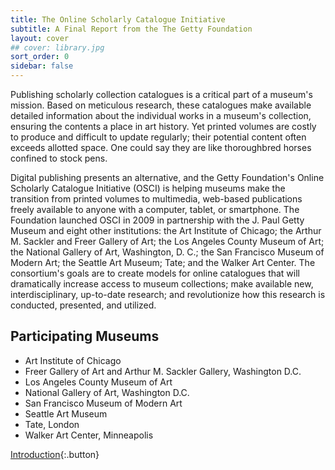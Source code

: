 ```yaml
---
title: The Online Scholarly Catalogue Initiative
subtitle: A Final Report from the The Getty Foundation
layout: cover
## cover: library.jpg
sort_order: 0
sidebar: false
---
```


Publishing scholarly collection catalogues is a critical part of a museum's mission. Based on meticulous research, these catalogues make available detailed information about the individual works in a museum's collection, ensuring the contents a place in art history. Yet printed volumes are costly to produce and difficult to update regularly; their potential content often exceeds allotted space. One could say they are like thoroughbred horses confined to stock pens.

Digital publishing presents an alternative, and the Getty Foundation's Online Scholarly Catalogue Initiative (OSCI) is helping museums make the transition from printed volumes to multimedia, web-based publications freely available to anyone with a computer, tablet, or smartphone. The Foundation launched OSCI in 2009 in partnership with the J. Paul Getty Museum and eight other institutions: the Art Institute of Chicago; the Arthur M. Sackler and Freer Gallery of Art; the Los Angeles County Museum of Art; the National Gallery of Art, Washington, D. C.; the San Francisco Museum of Modern Art; the Seattle Art Museum; Tate; and the Walker Art Center. The consortium's goals are to create models for online catalogues that will dramatically increase access to museum collections; make available new, interdisciplinary, up-to-date research; and revolutionize how this research is conducted, presented, and utilized.

## Participating Museums

- Art Institute of Chicago
- Freer Gallery of Art and Arthur M. Sackler Gallery, Washington D.C.
- Los Angeles County Museum of Art
- National Gallery of Art, Washington D.C.
- San Francisco Museum of Modern Art
- Seattle Art Museum
- Tate, London
- Walker Art Center, Minneapolis

[Introduction](/introduction.html){:.button}
